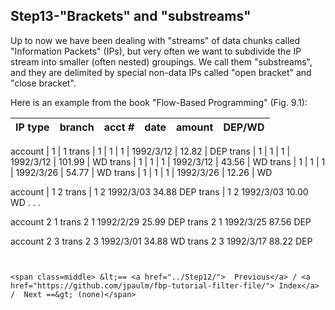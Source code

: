 
<link rel="stylesheet" type="text/css" href="../style.css">

## Step13-"Brackets" and "substreams"

Up to now we have been dealing with "streams" of data chunks called "Information Packets" (IPs), but very often we want to subdivide the IP stream into smaller (often nested) groupings.  We call them "substreams", and they are delimited by special non-data IPs called "open bracket" and "close bracket".

Here is an example from the book "Flow-Based Programming" (Fig. 9.1): 

 IP type     | branch   | acct #      | date     | amount  | DEP/WD
 --- | --- | --- | --- | --- | --- 

 account  | 1 | 1
 trans | 1 | 1 | 1 | 1992/3/12 |   12.82 | DEP
 trans | 1 | 1 | 1 | 1992/3/12 | 101.99 | WD
 trans | 1 | 1 | 1 | 1992/3/12 |   43.56 | WD
 trans | 1 | 1 | 1 | 1992/3/26 |   54.77 | WD
 trans | 1 | 1 | 1 | 1992/3/26 |   12.26 | WD
 
 account |       1        2
 trans  | 1        2      1992/3/03     34.88     DEP
 trans  | 1        2      1992/3/03     10.00     WD
   . 
   .
   .
     
 account        2        1
 trans          2        1      1992/2/29     25.99     DEP
 trans          2        1      1992/3/25     87.56     DEP

 account        2        3
 trans          2        3      1992/3/01     34.88     WD
 trans          2        3      1992/3/17     88.22     DEP

```


<span class=middle> &lt;== <a href="../Step12/">  Previous</a> / <a href="https://github.com/jpaulm/fbp-tutorial-filter-file/"> Index</a> /  Next ==&gt; (none)</span>
